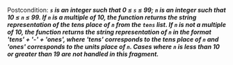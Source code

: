 Postcondition: ***`s` is an integer such that 0 ≤ `s` ≤ 99; `n` is an integer such that 10 ≤ `n` ≤ 99. If `n` is a multiple of 10, the function returns the string representation of the tens place of `n` from the `tens` list. If `n` is not a multiple of 10, the function returns the string representation of `n` in the format 'tens' + '-' + 'ones', where 'tens' corresponds to the tens place of `n` and 'ones' corresponds to the units place of `n`. Cases where `n` is less than 10 or greater than 19 are not handled in this fragment.***